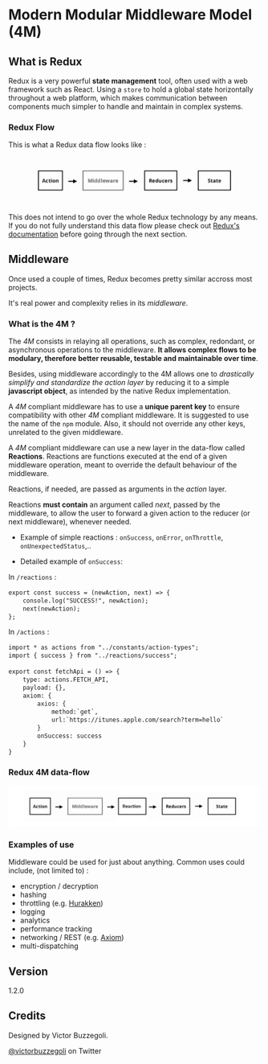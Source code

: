# Modern Modular Middleware Model (4M)

## What is Redux

Redux is a very powerful **state management** tool, often used with a web framework such as React.
Using a `store` to hold a global state horizontally throughout a web platform, which makes communication between components much simpler to handle and maintain in complex systems.

### Redux Flow

This is what a Redux data flow looks like :

![redux-flow](resources/redux-flow.jpg)

This does not intend to go over the whole Redux technology by any means. If you do not fully understand this data flow please check out [Redux's documentation](https://redux.js.org/) before going through the next section.

## Middleware

Once used a couple of times, Redux becomes pretty similar accross most projects.

It's real power and complexity relies in its _middleware_.

### What is the 4M ?

The _4M_ consists in relaying all operations, such as complex, redondant, or asynchronous operations to the middleware. **It allows complex flows to be modulary, therefore better reusable, testable and maintainable over time**.

Besides, using middleware accordingly to the 4M allows one to _drastically simplify and standardize the action layer_ by reducing it to a simple **javascript object**, as intended by the native Redux implementation.

A _4M_ compliant middleware has to use a **unique parent key** to ensure compatibility with other _4M_ compliant middleware. It is suggested to use the name of the `npm` module. Also, it should not override any other keys, unrelated to the given middleware.

A _4M_ compliant middleware can use a new layer in the data-flow called **Reactions**. Reactions are functions executed at the end of a given middleware operation, meant to override the default behaviour of the middleware.

Reactions, if needed, are passed as arguments in the _action_ layer.

Reactions **must contain** an argument called _next_, passed by the middleware, to allow the user to forward a given action to the reducer (or next middleware), whenever needed.

-   Example of simple reactions : `onSuccess`, `onError`, `onThrottle`, `onUnexpectedStatus`,..

-   Detailed example of `onSuccess`:

In `/reactions` :

    export const success = (newAction, next) => {
    	console.log("SUCCESS!", newAction);
    	next(newAction);
    };

In `/actions` :

    import * as actions from "../constants/action-types";
    import { success } from "../reactions/success";

    export const fetchApi = () => {
    	type: actions.FETCH_API,
    	payload: {},
    	axiom: {
    		axios: {
    			method:`get`,
    			url:`https://itunes.apple.com/search?term=hello`
    		}
    		onSuccess: success
    	}
    }

### Redux 4M data-flow

![redux-4M-flow](resources/redux-4M-flow.jpg)

### Examples of use

Middleware could be used for just about anything.
Common uses could include, (not limited to) :

-   encryption / decryption
-   hashing
-   throttling (e.g. [Hurakken](https://github.com/vbuzzegoli/hurakken))
-   logging
-   analytics
-   performance tracking
-   networking / REST (e.g. [Axiom](https://github.com/vbuzzegoli/axiom))
-   multi-dispatching

## Version

1.2.0

## Credits

Designed by Victor Buzzegoli.

[@victorbuzzegoli](https://twitter.com/victorbuzzegoli) on Twitter
